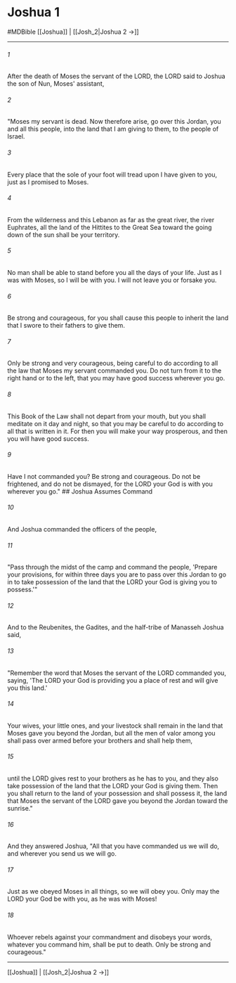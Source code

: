 # Joshua 1
#MDBible
[[Joshua]] | [[Josh_2|Joshua 2 →]]

***

###### 1 

After the death of Moses the servant of the LORD, the LORD said to Joshua the son of Nun, Moses' assistant, 

###### 2 

"Moses my servant is dead. Now therefore arise, go over this Jordan, you and all this people, into the land that I am giving to them, to the people of Israel. 

###### 3 

Every place that the sole of your foot will tread upon I have given to you, just as I promised to Moses. 

###### 4 

From the wilderness and this Lebanon as far as the great river, the river Euphrates, all the land of the Hittites to the Great Sea toward the going down of the sun shall be your territory. 

###### 5 

No man shall be able to stand before you all the days of your life. Just as I was with Moses, so I will be with you. I will not leave you or forsake you. 

###### 6 

Be strong and courageous, for you shall cause this people to inherit the land that I swore to their fathers to give them. 

###### 7 

Only be strong and very courageous, being careful to do according to all the law that Moses my servant commanded you. Do not turn from it to the right hand or to the left, that you may have good success wherever you go. 

###### 8 

This Book of the Law shall not depart from your mouth, but you shall meditate on it day and night, so that you may be careful to do according to all that is written in it. For then you will make your way prosperous, and then you will have good success. 

###### 9 

Have I not commanded you? Be strong and courageous. Do not be frightened, and do not be dismayed, for the LORD your God is with you wherever you go." ## Joshua Assumes Command 

###### 10 

And Joshua commanded the officers of the people, 

###### 11 

"Pass through the midst of the camp and command the people, 'Prepare your provisions, for within three days you are to pass over this Jordan to go in to take possession of the land that the LORD your God is giving you to possess.'" 

###### 12 

And to the Reubenites, the Gadites, and the half-tribe of Manasseh Joshua said, 

###### 13 

"Remember the word that Moses the servant of the LORD commanded you, saying, 'The LORD your God is providing you a place of rest and will give you this land.' 

###### 14 

Your wives, your little ones, and your livestock shall remain in the land that Moses gave you beyond the Jordan, but all the men of valor among you shall pass over armed before your brothers and shall help them, 

###### 15 

until the LORD gives rest to your brothers as he has to you, and they also take possession of the land that the LORD your God is giving them. Then you shall return to the land of your possession and shall possess it, the land that Moses the servant of the LORD gave you beyond the Jordan toward the sunrise." 

###### 16 

And they answered Joshua, "All that you have commanded us we will do, and wherever you send us we will go. 

###### 17 

Just as we obeyed Moses in all things, so we will obey you. Only may the LORD your God be with you, as he was with Moses! 

###### 18 

Whoever rebels against your commandment and disobeys your words, whatever you command him, shall be put to death. Only be strong and courageous." 

***

[[Joshua]] | [[Josh_2|Joshua 2 →]]
